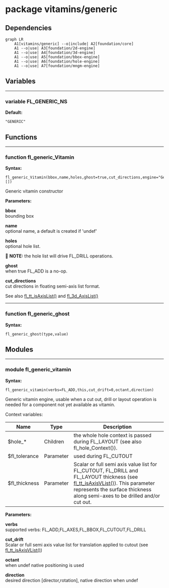 # package vitamins/generic

## Dependencies

```mermaid
graph LR
    A1[vitamins/generic] --o|include| A2[foundation/core]
    A1 --o|use| A3[foundation/2d-engine]
    A1 --o|use| A4[foundation/3d-engine]
    A1 --o|use| A5[foundation/bbox-engine]
    A1 --o|use| A6[foundation/hole-engine]
    A1 --o|use| A7[foundation/mngm-engine]
```

## Variables

---

### variable FL_GENERIC_NS

__Default:__

    "GENERIC"

## Functions

---

### function fl_generic_Vitamin

__Syntax:__

```text
fl_generic_Vitamin(bbox,name,holes,ghost=true,cut_directions,engine="Generic",specs=[])
```

Generic vitamin constructor


__Parameters:__

__bbox__  
bounding box

__name__  
optional name, a default is created if 'undef'

__holes__  
optional hole list.

:memo: **NOTE:** the hole list will drive FL_DRILL operations.


__ghost__  
when true FL_ADD is a no-op.

__cut_directions__  
cut directions in floating semi-axis list format.

See also [fl_tt_isAxisList()](../foundation/traits-engine.md#function-fl_tt_isaxislist) and [fl_3d_AxisList()](../foundation/3d-engine.md#function-fl_3d_axislist)



---

### function fl_generic_ghost

__Syntax:__

```text
fl_generic_ghost(type,value)
```

## Modules

---

### module fl_generic_vitamin

__Syntax:__

    fl_generic_vitamin(verbs=FL_ADD,this,cut_drift=0,octant,direction)

Generic vitamin engine, usable when a cut out, drill or layout operation is
needed for a component not yet available as vitamin.

Context variables:

| Name           | Type      | Description |
| -------------- | --------- | ----------- |
| $hole_*        | Children  | the whole hole context is passed during FL_LAYOUT (see also fl_hole_Context()). |
| $fl_tolerance  | Parameter | used during FL_CUTOUT |
| $fl_thickness  | Parameter | Scalar or full semi axis value list for FL_CUTOUT, FL_DRILL and FL_LAYOUT thickness (see [fl_tt_isAxisVList()](../foundation/traits-engine.md#function-fl_tt_isaxisvlist)). This parameter represents the surface thickness along semi-axes to be drilled and/or cut out.  |



__Parameters:__

__verbs__  
supported verbs: FL_ADD,FL_AXES,FL_BBOX,FL_CUTOUT,FL_DRILL

__cut_drift__  
Scalar or full semi axis value list for translation applied to cutout
(see  [fl_tt_isAxisVList()](../foundation/traits-engine.md#function-fl_tt_isaxisvlist))


__octant__  
when undef native positioning is used

__direction__  
desired direction [director,rotation], native direction when undef


